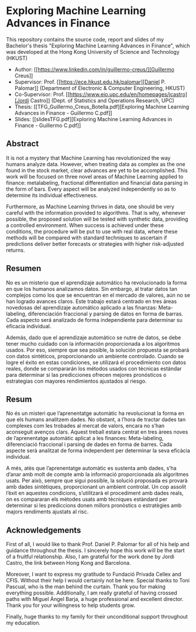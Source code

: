 # Exploring Machine Learning Advances in Finance
This repository contains the source code, report and slides of my Bachelor's 
thesis "Exploring Machine Learning Advances in Finance", which was 
developed at the Hong Kong University of Science and Technology (HKUST)

- Author: [[https://www.linkedin.com/in/guillermo-creus/][Guillermo Creus]]
- Supervisor: Prof. [[https://ece.hkust.edu.hk/palomar][Daniel P. Palomar]] (Department of Electronic & Computer Engineering, HKUST)
- Co-Supervisor: Prof. [[https://www.eio.upc.edu/en/homepages/jcastro][Jordi Castro]] (Dept. of Statistics and Operations Research, UPC)
- Thesis: [[TFG_Guillermo_Creus_Botella.pdf][Exploring Machine Learning Advances in Finance - Guillermo C.pdf]]
- Slides: [[slidesTFG.pdf][Exploring Machine Learning Advances in Finance - Guillermo C.pdf]]

## Abstract
It is not a mystery that Machine Learning has revolutionized the way humans analyze data. However,
when treating data as complex as the one found in the stock market, clear advances are yet to be accomplished. This work will be focused on three novel areas of Machine Learning applied to finance: metalabeling, fractional differentiation and financial data parsing in the form of bars. Every aspect will be
analyzed independently so as to determine its individual effectiveness.


Furthermore, as Machine Learning thrives in data, one should be very careful with the information provided to algorithms. That is why, whenever possible, the proposed solution will be tested with synthetic
data, providing a controlled environment. When success is achieved under these conditions, the procedure will be put to use with real data, where these methods will be compared with standard techniques
to ascertain if predictions deliver better forecasts or strategies with higher risk-adjusted returns.

## Resumen
No es un misterio que el aprendizaje automático ha revolucionado la forma en que los humanos analizamos datos. Sin embargo, al tratar datos tan complejos como los que se encuentran en el mercado
de valores, aún no se han logrado avances claros. Este trabajo estará centrado en tres áreas novedosas
del aprendizaje automático aplicado a las finanzas: Meta-labeling, diferenciación fraccional y parsing
de datos en forma de barras. Cada aspecto será analizado de forma independiente para determinar su
eficacia individual.

Además, dado que el aprendizaje automático se nutre de datos, se debe tener mucho cuidado con la información proporcionada a los algoritmos usados. Por eso, siempre que sea posible, la solución propuesta
se probará con datos sintéticos, proporcionando un ambiente controlado. Cuando se logre el éxito en
estas condiciones, se utilizará el procedimiento con datos reales, donde se compararán los métodos usados
con técnicas estándar para determinar si las predicciones ofrecen mejores pronósticos o estrategias con
mayores rendimientos ajustados al riesgo.

## Resum
No és un misteri que l’aprenentatge automàtic ha revolucionat la forma en que els humans analitzem
dades. No obstant, a l’hora de tractar dades tan complexes com les trobades al mercat de valors, encara
no s’han aconseguit avenços clars. Aquest treball estara centrat en tres àrees noves de l’aprenentatge
automàtic aplicat a les finances: Meta-labeling, diferenciació fraccional i parsing de dades en forma de
barres. Cada aspecte serà analitzat de forma independent per determinar la seva eficàcia individual.

A més, atès que l’aprenentatge automàtic es sustenta amb dades, s’ha d’anar amb molt de compte amb
la informació proporcionada als algoritmes usats. Per això, sempre que sigui possible, la solució proposada es provarà amb dades sintètiques, proporcionant un ambient controlat. Un cop assolit l’èxit en
aquestes condicions, s’utilitzarà el procediment amb dades reals, on es compararan els mètodes usats
amb tècniques estàndard per determinar si les prediccions donen millors pronòstics o estratègies amb
majors rendiments ajustats al risc.

## Acknowledgements
First of all, I would like to thank Prof. Daniel P. Palomar for all of his help and guidance throughout
the thesis. I sincerely hope this work will be the start of a fruitful relationship. Also, I am grateful for
the work done by Jordi Castro, the link between Hong Kong and Barcelona.

Moreover, I want to express my gratitude to Fundació Privada Cellex and CFIS. Without their help
I would certainly not be here. Special thanks to Toni Pascual, who is the man behind the curtain.
Thank you for making everything possible. Additionally, I am really grateful of having crossed paths
with Miguel Ángel Barja, a huge professional and excellent director. Thank you for your willingness to
help students grow.

Finally, huge thanks to my family for their unconditional support throughout my education.

